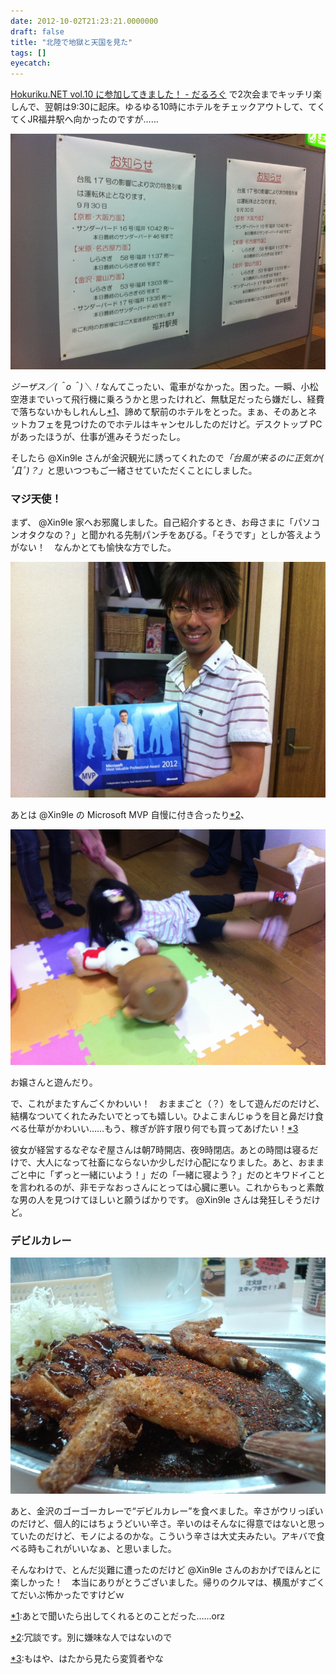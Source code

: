 ```yaml
---
date: 2012-10-02T21:23:21.0000000
draft: false
title: "北陸で地獄と天国を見た"
tags: []
eyecatch: 
---
```

<p><a href="https://blog.daruyanagi.jp/entry/2012/10/01/202730">Hokuriku.NET vol.10 &#x306B;&#x53C2;&#x52A0;&#x3057;&#x3066;&#x304D;&#x307E;&#x3057;&#x305F;&#xFF01; - &#x3060;&#x308B;&#x308D;&#x3050;</a> で2次会までキッチリ楽しんで、翌朝は9:30に起床。ゆるゆる10時にホテルをチェックアウトして、てくてくJR福井駅へ向かったのですが……</p><p><span itemscope itemtype="http://schema.org/Photograph"><img src="20120930130838.jpg" alt="f:id:daruyanagi:20120930130838j:plain" title="f:id:daruyanagi:20120930130838j:plain" class="hatena-fotolife" itemprop="image"></span></p><p><i>ジーザス／(＾o＾)＼！</i>なんてこったい、電車がなかった。困った。一瞬、小松空港までいって飛行機に乗ろうかと思ったけれど、無駄足だったら嫌だし、経費で落ちないかもしれんし<a href="#f-ca471484" name="fn-ca471484" title="あとで聞いたら出してくれるとのことだった……orz">*1</a>、諦めて駅前のホテルをとった。まぁ、そのあとネットカフェを見つけたのでホテルはキャンセルしたのだけど。デスクトップ PC があったほうが、仕事が進みそうだったし。</p><p>そしたら @Xin9le さんが金沢観光に誘ってくれたので<i>「台風が来るのに正気か( ﾟДﾟ)？」</i>と思いつつもご一緒させていただくことにしました。</p>

<div class="section">
<h3>マジ天使！</h3>
<p>まず、 @Xin9le 家へお邪魔しました。自己紹介するとき、お母さまに「パソコンオタクなの？」と聞かれる先制パンチをあびる。「そうです」としか答えようがない！　なんかとても愉快な方でした。</p><p><span itemscope itemtype="http://schema.org/Photograph"><img src="20120930141358.jpg" alt="f:id:daruyanagi:20120930141358j:plain" title="f:id:daruyanagi:20120930141358j:plain" class="hatena-fotolife" itemprop="image"></span></p><p>あとは @Xin9le の Microsoft MVP 自慢に付き合ったり<a href="#f-8b023405" name="fn-8b023405" title="冗談です。別に嫌味な人ではないので">*2</a>、</p><p><span itemscope itemtype="http://schema.org/Photograph"><img src="20120930141238.jpg" alt="f:id:daruyanagi:20120930141238j:plain" title="f:id:daruyanagi:20120930141238j:plain" class="hatena-fotolife" itemprop="image"></span></p><p>お嬢さんと遊んだり。</p><p>で、これがまたすんごくかわいい！　おままごと（？）をして遊んだのだけど、結構なついてくれたみたいでとっても嬉しい。ひよこまんじゅうを目と鼻だけ食べる仕草がかわいい……もう、稼ぎが許す限り何でも買ってあげたい！<a href="#f-32538efe" name="fn-32538efe" title="もはや、はたから見たら変質者やな">*3</a></p><p>彼女が経営するなぞなぞ屋さんは朝7時開店、夜9時閉店。あとの時間は寝るだけで、大人になって社畜にならないか少しだけ心配になりました。あと、おままごと中に「ずっと一緒にいよう！」だの「一緒に寝よう？」だのとキワドイことを言われるのが、非モテなおっさんにとっては心臓に悪い。これからもっと素敵な男の人を見つけてほしいと願うばかりです。 @Xin9le さんは発狂しそうだけど。</p>

</div>
<div class="section">
<h3>デビルカレー</h3>
<p><span itemscope itemtype="http://schema.org/Photograph"><img src="20120930172214.jpg" alt="f:id:daruyanagi:20120930172214j:plain" title="f:id:daruyanagi:20120930172214j:plain" class="hatena-fotolife" itemprop="image"></span></p><p>あと、金沢のゴーゴーカレーで“デビルカレー”を食べました。辛さがウリっぽいのだけど、個人的にはちょうどいい辛さ。辛いのはそんなに得意ではないと思っていたのだけど、モノによるのかな。こういう辛さは大丈夫みたい。アキバで食べる時もこれがいいなぁ、と思いました。</p><p>そんなわけで、とんだ災難に遭ったのだけど @Xin9le さんのおかげでほんとに楽しかった！　本当にありがとうございました。帰りのクルマは、横風がすごくてだいぶ怖かったですけどｗ</p>

</div><div class="footnote">
<p class="footnote"><a href="#fn-ca471484" name="f-ca471484" class="footnote-number">*1</a><span class="footnote-delimiter">:</span><span class="footnote-text">あとで聞いたら出してくれるとのことだった……orz</span></p>
<p class="footnote"><a href="#fn-8b023405" name="f-8b023405" class="footnote-number">*2</a><span class="footnote-delimiter">:</span><span class="footnote-text">冗談です。別に嫌味な人ではないので</span></p>
<p class="footnote"><a href="#fn-32538efe" name="f-32538efe" class="footnote-number">*3</a><span class="footnote-delimiter">:</span><span class="footnote-text">もはや、はたから見たら変質者やな</span></p>
</div>